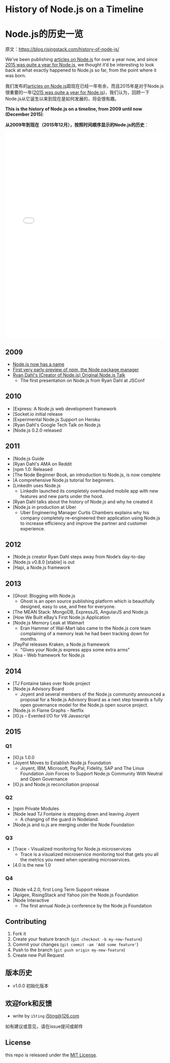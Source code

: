 # History of Node.js on a Timeline

# Node.js的历史一览

原文：https://blog.risingstack.com/history-of-node-js/

We’ve been publishing [articles on Node.js](https://blog.risingstack.com/articles/) for over a year now, and since [2015 was quite a year for Node.js](https://blog.risingstack.com/what-is-nodejs-used-for-the-2015-nodejs-overview-report/), we thought it’d be interesting to look back at what exactly happened to Node.js so far, from the point where it was born. 

我们发布的[articles on Node.js](https://blog.risingstack.com/articles/)距现在已经一年有余，而且2015年是对于Node.js很重要的一年([2015 was quite a year for Node.js](https://blog.risingstack.com/what-is-nodejs-used-for-the-2015-nodejs-overview-report/))，我们认为，回顾一下Node.js从它诞生以来到现在是如何发展的，将会很有趣。


**This is the history of Node.js on a timeline, from 2009 until now (December 2015)**:

**从2009年到现在（2015年12月），按照时间顺序显示的Node.js的历史**：


<iframe src="//cdn.knightlab.com/libs/timeline3/latest/embed/index.html?source=1rt8Xqpno-s7oNFCEKMYHoJexw24DIUcSkTABx2avcV8&amp;font=Default&amp;lang=en&amp;initial_zoom=2&amp;height=650" width="100%" height="650" frameborder="0"></iframe>


## 2009

- [Node.js now has a name](https://github.com/nodejs/node-v0.x-archive/commit/19478ed4b14263c489e872156ca55ff16a07ebe0)
- [First very early preview of npm, the Node package manager](https://groups.google.com/forum/?hl=en#!topic/nodejs/erDWyS4xPw8)
- [Ryan Dahl's (Creator of Node.js) Original Node.js Talk](https://www.youtube.com/watch?v=ztspvPYybIY)
  - The first presentation on Node.js from Ryan Dahl at JSConf

## 2010

- [Express: A Node.js web development framework
- [Socket.io initial release
- [Experimental Node.js Support on Heroku
- [Ryan Dahl's Google Tech Talk on Node.js
- [Node.js 0.2.0 released

## 2011

- [Node.js Guide
- [Ryan Dahl's AMA on Reddit
- [npm 1.0: Released
- [The Node Beginner Book, an introduction to Node.js, is now complete
- [A comprehensive Node.js tutorial for beginners.
- [LinkedIn uses Node.js
  - LinkedIn launched its completely overhauled mobile app with new features and new parts under the hood.
- [Ryan Dahl talks about the history of Node.js and why he created it
- [Node.js in production at Uber
  - Uber Engineering Manager Curtis Chambers explains why his company completely re-engineered their application using Node.js to increase efficiency and improve the partner and customer experience.

## 2012

- [Node.js creator Ryan Dahl steps away from Node’s day-to-day
- [Node.js v0.8.0 [stable] is out
- [Hapi, a Node.js framework

## 2013

- [Ghost: Blogging with Node.js
  - Ghost is an open source publishing platform which is beautifully designed, easy to use, and free for everyone.
- [The MEAN Stack: MongoDB, ExpressJS, AngularJS and Node.js
- [How We Built eBay’s First Node.js Application
- [Node.js Memory Leak at Walmart
  - Eran Hammer of Wal-Mart labs came to the Node.js core team complaining of a memory leak he had been tracking down for months.
- [PayPal releases Kraken, a Node.js framework
  - "Gives your Node.js express apps some extra arms"
- [Koa - Web framework for Node.js

## 2014

- [TJ Fontaine takes over Node project
- [Node.js Advisory Board
  - Joyent and several members of the Node.js community announced a proposal for a Node.js Advisory Board as a next step towards a fully open governance model for the Node.js open source project.
- [Node.js in Flame Graphs - Netflix
- [IO.js – Evented I/O for V8 Javascript

## 2015

### Q1

- [IO.js 1.0.0
- [Joyent Moves to Establish Node.js Foundation
  - Joyent, IBM, Microsoft, PayPal, Fidelity, SAP and The Linux Foundation Join Forces to Support Node.js Community With Neutral and Open Governance
- [IO.js and Node.js reconciliation proposal

### Q2

- [npm Private Modules
- [Node lead TJ Fontaine is stepping down and leaving Joyent
  - A changing of the guard in Nodeland.
- [Node.js and io.js are merging under the Node Foundation

### Q3

- [Trace - Visualized monitoring for Node.js microservices
  - Trace is a visualized microservice monitoring tool that gets you all the metrics you need when operating microservices.
- [4.0 is the new 1.0

### Q4

- [Node v4.2.0, first Long Term Support release
- [Apigee, RisingStack and Yahoo join the Node.js Foundation
- [Node Interactive
  - The first annual Node.js conference by the Node.js Foundation


## Contributing

1. Fork it
2. Create your feature branch (`git checkout -b my-new-feature`)
3. Commit your changes (`git commit -am 'Add some feature'`)
4. Push to the branch (`git push origin my-new-feature`)
5. Create new Pull Request

## 版本历史

- v1.0.0 初始化版本

## 欢迎fork和反馈

- write by `i5ting` i5ting@126.com

如有建议或意见，请在issue提问或邮件

## License

this repo is released under the [MIT
License](http://www.opensource.org/licenses/MIT).
